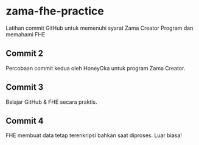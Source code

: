 # zama-fhe-practice
Latihan commit GitHub untuk memenuhi syarat Zama Creator Program dan memahami FHE
## Commit 2
Percobaan commit kedua oleh HoneyOka untuk program Zama Creator.
## Commit 3  
Belajar GitHub & FHE secara praktis.
## Commit 4  
FHE membuat data tetap terenkripsi bahkan saat diproses. Luar biasa!
